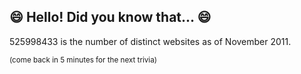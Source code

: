 ## :smile: Hello! Did you know that... :smile:
525998433 is the number of distinct websites as of November 2011.

<sup>(come back in 5 minutes for the next trivia)<sup>
